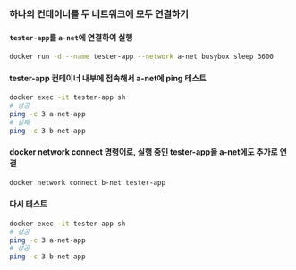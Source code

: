 ### 하나의 컨테이너를 두 네트워크에 모두 연결하기

#### `tester-app`를 `a-net`에 연결하여 실행

```bash
docker run -d --name tester-app --network a-net busybox sleep 3600
```

#### tester-app 컨테이너 내부에 접속해서 a-net에 ping 테스트

```bash
docker exec -it tester-app sh
# 성공
ping -c 3 a-net-app
# 실패
ping -c 3 b-net-app
```

#### docker network connect 명령어로, 실행 중인 tester-app을 a-net에도 추가로 연결

```bash
docker network connect b-net tester-app
```

#### 다시 테스트

```bash
docker exec -it tester-app sh
# 성공
ping -c 3 a-net-app
# 성공
ping -c 3 b-net-app
```
